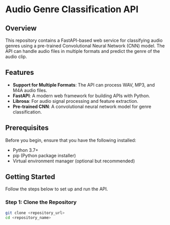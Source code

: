 # Audio Genre Classification API

## Overview

This repository contains a FastAPI-based web service for classifying audio genres using a pre-trained Convolutional Neural Network (CNN) model. The API can handle audio files in multiple formats and predict the genre of the audio clip.

## Features

- **Support for Multiple Formats**: The API can process WAV, MP3, and M4A audio files.
- **FastAPI**: A modern web framework for building APIs with Python.
- **Librosa**: For audio signal processing and feature extraction.
- **Pre-trained CNN**: A convolutional neural network model for genre classification.

## Prerequisites

Before you begin, ensure that you have the following installed:

- Python 3.7+
- pip (Python package installer)
- Virtual environment manager (optional but recommended)

## Getting Started

Follow the steps below to set up and run the API.

### Step 1: Clone the Repository

```bash
git clone <repository_url>
cd <repository_name>
```
